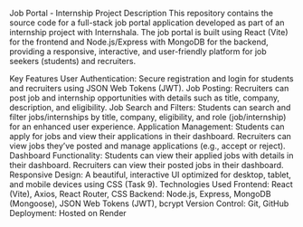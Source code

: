 Job Portal - Internship Project
Description
This repository contains the source code for a full-stack job portal application developed as part of an internship project with Internshala. The job portal is built using React (Vite) for the frontend and Node.js/Express with MongoDB for the backend, providing a responsive, interactive, and user-friendly platform for job seekers (students) and recruiters.

Key Features
User Authentication: Secure registration and login for students and recruiters using JSON Web Tokens (JWT).
Job Posting: Recruiters can post job and internship opportunities with details such as title, company, description, and eligibility.
Job Search and Filters: Students can search and filter jobs/internships by title, company, eligibility, and role (job/internship) for an enhanced user experience.
Application Management:
Students can apply for jobs and view their applications in their dashboard.
Recruiters can view jobs they’ve posted and manage applications (e.g., accept or reject).
Dashboard Functionality:
Students can view their applied jobs with details in their dashboard.
Recruiters can view their posted jobs in their dashboard.
Responsive Design: A beautiful, interactive UI optimized for desktop, tablet, and mobile devices using CSS (Task 9).
Technologies Used
Frontend: React (Vite), Axios, React Router, CSS
Backend: Node.js, Express, MongoDB (Mongoose), JSON Web Tokens (JWT), bcrypt
Version Control: Git, GitHub
Deployment: Hosted on Render